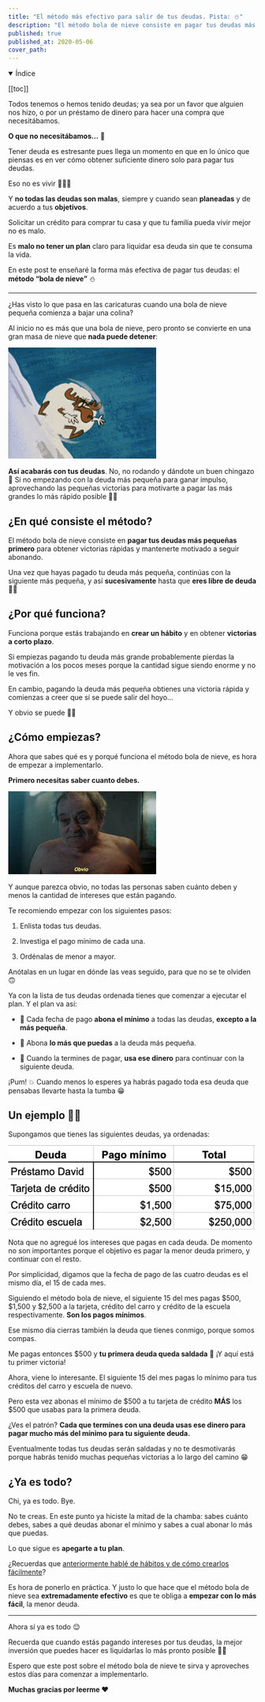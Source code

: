 ```yaml
---
title: "El método más efectivo para salir de tus deudas. Pista: ⛄️"
description: "El método bola de nieve consiste en pagar tus deudas más pequeñas primero para obtener victorias rápidas y mantenerte motivado a seguir abonando."
published: true
published_at: 2020-05-06
cover_path: 
---
```


<details open>
  <summary>
    Índice
  </summary>

  [[toc]]

</details>

Todos tenemos o hemos tenido deudas; ya sea por un favor que alguien nos hizo, o por un préstamo de dinero para hacer una compra que necesitábamos.

**O que no necesitábamos…** 🧐

Tener deuda es estresante pues llega un momento en que en lo único que piensas es en ver cómo obtener suficiente dinero solo para pagar tus deudas. 

Eso no es vivir 🙅🏻‍♂️

Y **no todas las deudas son malas**, siempre y cuando sean **planeadas** y de acuerdo a tus **objetivos**.

Solicitar un crédito para comprar tu casa y que tu familia pueda vivir mejor no es malo. 

Es **malo no tener un plan** claro para liquidar esa deuda sin que te consuma la vida.

En este post te enseñaré la forma más efectiva de pagar tus deudas: el **método “bola de nieve”** ⛄️

***

¿Has visto lo que pasa en las caricaturas cuando una bola de nieve pequeña comienza a bajar una colina?

Al inicio no es más que una bola de nieve, pero pronto se convierte en una gran masa de nieve que **nada puede detener**:

![Un reno dentro de una bola de nieve bajando una colina](/img/posts/bola_de_nieve.gif)

**Así acabarás con tus deudas**. No, no rodando y dándote un buen chingazo 🤣 Si no empezando con la deuda más pequeña para ganar impulso, aprovechando las pequeñas victorias para motivarte a pagar las más grandes lo más rápido posible 💪🏼

## ¿En qué consiste el método?

El método bola de nieve consiste en **pagar tus deudas más pequeñas primero** para obtener victorias rápidas y mantenerte motivado a seguir abonando. 

Una vez que hayas pagado tu deuda más pequeña, continúas con la siguiente más pequeña, y así **sucesivamente** hasta que **eres libre de deuda** 🙌🏼

## ¿Por qué funciona?

Funciona porque estás trabajando en **crear un hábito** y en obtener **victorias a corto plazo**. 

Si empiezas pagando tu deuda más grande probablemente pierdas la motivación a los pocos meses porque la cantidad sigue siendo enorme y no le ves fin.

En cambio, pagando la deuda más pequeña obtienes una victoria rápida y comienzas a creer que sí se puede salir del hoyo…

Y obvio se puede 👊🏼

## ¿Cómo empiezas?

Ahora que sabes qué es y porqué funciona el método bola de nieve, es hora de empezar a implementarlo.

**Primero necesitas saber cuanto debes.**

![Viejito de la película "El Hoyo"](/img/posts/obvio.jpeg)

Y aunque parezca obvio, no todas las personas saben cuánto deben y menos la cantidad de intereses que están pagando.

Te recomiendo empezar con los siguientes pasos:

1. Enlista todas tus deudas.

1. Investiga el pago mínimo de cada una.

1. Ordénalas de menor a mayor.

Anótalas en un lugar en dónde las veas seguido, para que no se te olviden 🙃

Ya con la lista de tus deudas ordenada tienes que comenzar a ejecutar el plan. Y el plan va así:

- 💸 Cada fecha de pago **abona el mínimo** a todas las deudas, **excepto a la más pequeña**.

- 💸 Abona **lo más que puedas** a la deuda más pequeña.

- 💸 Cuando la termines de pagar, **usa ese dinero** para continuar con la siguiente deuda.

¡Pum! 💥 Cuando menos lo esperes ya habrás pagado toda esa deuda que pensabas llevarte hasta la tumba 😁

## Un ejemplo ☝🏼

Supongamos que tienes las siguientes deudas, ya ordenadas:

![Tabla con deudas, pagos mínimos y totales](/img/posts/tabla_deudas.png)

Nota que no agregué los intereses que pagas en cada deuda. De momento no son importantes porque el objetivo es pagar la menor deuda primero, y continuar con el resto.

Por simplicidad, digamos que la fecha de pago de las cuatro deudas es el mismo día, el 15 de cada mes.

Siguiendo el método bola de nieve, el siguiente 15 del mes pagas $500, $1,500 y $2,500 a la tarjeta, crédito del carro y crédito de la escuela respectivamente. **Son los pagos mínimos**.

Ese mismo día cierras también la deuda que tienes conmigo, porque somos compas.

Me pagas entonces $500 y **tu primera deuda queda saldada** 🥳 ¡Y aquí está tu primer victoria!

Ahora, viene lo interesante. El siguiente 15 del mes pagas lo mínimo para tus créditos del carro y escuela de nuevo. 

Pero esta vez abonas el mínimo de $500 a tu tarjeta de crédito **MÁS** los $500 que usabas para la primera deuda.

¿Ves el patrón? **Cada que termines con una deuda usas ese dinero para pagar mucho más del mínimo para tu siguiente deuda.**

Eventualmente todas tus deudas serán saldadas y no te desmotivarás porque habrás tenido muchas pequeñas victorias a lo largo del camino 😁

## ¿Ya es todo?

Chi, ya es todo. Bye.

No te creas. En este punto ya hiciste la mitad de la chamba: sabes cuánto debes, sabes a qué deudas abonar el mínimo y sabes a cual abonar lo más que puedas.

Lo que sigue es **apegarte a tu plan**. 

¿Recuerdas que [anteriormente hablé de hábitos y de cómo crearlos fácilmente](/posts/habitos-antes-que-nada)?

Es hora de ponerlo en práctica. Y justo lo que hace que el método bola de nieve sea **extremadamente efectivo** es que te obliga a **empezar con lo más fácil**, la menor deuda.

***

Ahora sí ya es todo 😌

Recuerda que cuando estás pagando intereses por tus deudas, la mejor inversión que puedes hacer es liquidarlas lo más pronto posible ☝🏼

Espero que este post sobre el método bola de nieve te sirva y aproveches estos días para comenzar a implementarlo.

**Muchas gracias por leerme ❤️**

